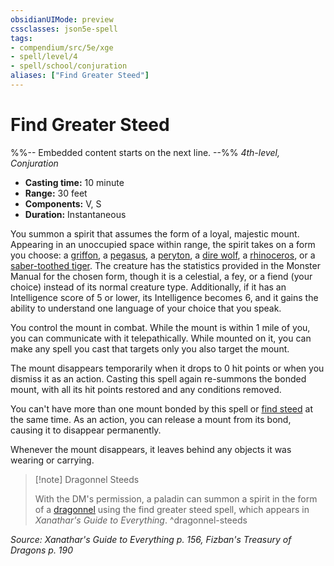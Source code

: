 ```yaml
---
obsidianUIMode: preview
cssclasses: json5e-spell
tags:
- compendium/src/5e/xge
- spell/level/4
- spell/school/conjuration
aliases: ["Find Greater Steed"]
---
```

# Find Greater Steed
%%-- Embedded content starts on the next line. --%%
*4th-level, Conjuration*  

- **Casting time:** 10 minute
- **Range:** 30 feet
- **Components:** V, S
- **Duration:** Instantaneous

You summon a spirit that assumes the form of a loyal, majestic mount. Appearing in an unoccupied space within range, the spirit takes on a form you choose: a [griffon](2-Mechanics/CLI/bestiary/monstrosity/griffon.md), a [pegasus](2-Mechanics/CLI/bestiary/celestial/pegasus.md), a [peryton](2-Mechanics/CLI/bestiary/monstrosity/peryton.md), a [dire wolf](2-Mechanics/CLI/bestiary/beast/dire-wolf.md), a [rhinoceros](2-Mechanics/CLI/bestiary/beast/rhinoceros.md), or a [saber-toothed tiger](2-Mechanics/CLI/bestiary/beast/saber-toothed-tiger.md). The creature has the statistics provided in the Monster Manual for the chosen form, though it is a celestial, a fey, or a fiend (your choice) instead of its normal creature type. Additionally, if it has an Intelligence score of 5 or lower, its Intelligence becomes 6, and it gains the ability to understand one language of your choice that you speak.

You control the mount in combat. While the mount is within 1 mile of you, you can communicate with it telepathically. While mounted on it, you can make any spell you cast that targets only you also target the mount.

The mount disappears temporarily when it drops to 0 hit points or when you dismiss it as an action. Casting this spell again re-summons the bonded mount, with all its hit points restored and any conditions removed.

You can't have more than one mount bonded by this spell or [find steed](2-Mechanics/CLI/spells/find-steed.md) at the same time. As an action, you can release a mount from its bond, causing it to disappear permanently.

Whenever the mount disappears, it leaves behind any objects it was wearing or carrying.

> [!note] Dragonnel Steeds
> 
> With the DM's permission, a paladin can summon a spirit in the form of a [dragonnel](2-Mechanics/CLI/bestiary/dragon/dragonnel-ftd.md) using the find greater steed spell, which appears in *Xanathar's Guide to Everything*.
^dragonnel-steeds

*Source: Xanathar's Guide to Everything p. 156, Fizban's Treasury of Dragons p. 190*
